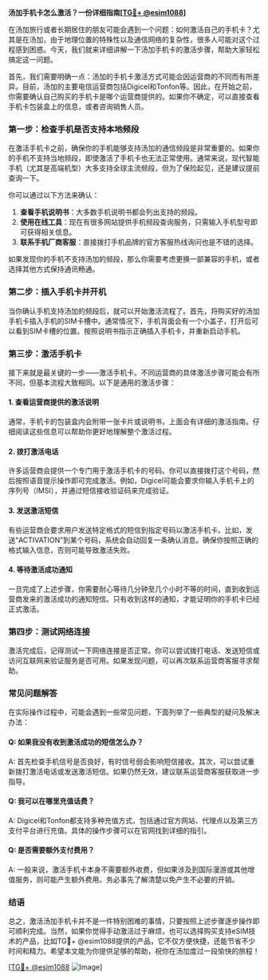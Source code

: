 **汤加手机卡怎么激活？一份详细指南[[TG💪+ @esim1088](https://t.me/s/esim1088)]**

在汤加旅行或者长期居住的朋友可能会遇到一个问题：如何激活自己的手机卡？尤其是在汤加，由于地理位置的特殊性以及通信网络的复杂性，很多人可能对这个过程感到困惑。今天，我们就来详细讲解一下汤加手机卡的激活步骤，帮助大家轻松搞定这一问题。

首先，我们需要明确一点：汤加的手机卡激活方式可能会因运营商的不同而有所差异。目前，汤加的主要电信运营商包括Digicel和Tonfon等。因此，在开始之前，你需要确认自己购买的手机卡是哪个运营商提供的。如果你不确定，可以直接查看手机卡包装盒上的信息，或者咨询销售人员。

### 第一步：检查手机是否支持本地频段

在激活手机卡之前，确保你的手机能够支持汤加的通信频段是非常重要的。如果你的手机不支持当地频段，即使激活了手机卡也无法正常使用。通常来说，现代智能手机（尤其是高端机型）大多支持全球主流频段，但为了保险起见，还是建议提前查询一下。

你可以通过以下方法来确认：

1. **查看手机说明书**：大多数手机说明书都会列出支持的频段。
2. **使用在线工具**：现在有很多网站提供手机频段查询服务，只需输入手机型号即可获得相关信息。
3. **联系手机厂商客服**：直接拨打手机品牌的官方客服热线询问也是不错的选择。

如果发现你的手机不支持汤加的频段，那么你需要考虑更换一部兼容的手机，或者选择其他方式保持通讯畅通。

### 第二步：插入手机卡并开机

当你确认手机支持汤加的频段后，就可以开始激活流程了。首先，将购买好的汤加手机卡插入手机的SIM卡槽中。通常情况下，手机背面会有一个小盖子，打开后可以看到SIM卡槽的位置。按照说明书指示正确插入手机卡，并重新启动手机。

### 第三步：激活手机卡

接下来就是最关键的一步——激活手机卡。不同运营商的具体激活步骤可能会有所不同，但基本流程大致相同。以下是通用的激活步骤：

#### 1. 查看运营商提供的激活说明

通常，手机卡的包装盒内会附带一张卡片或说明书，上面会有详细的激活指南。仔细阅读这些信息可以帮助你更好地理解整个激活过程。

#### 2. 拨打激活电话

许多运营商会提供一个专门用于激活手机卡的号码。你可以直接拨打这个号码，然后按照语音提示操作即可完成激活。例如，Digicel可能会要求你输入手机卡上的序列号（IMSI），并通过短信接收验证码来完成验证。

#### 3. 发送激活短信

有些运营商会要求用户发送特定格式的短信到指定号码以激活手机卡。比如，发送“ACTIVATION”到某个号码，系统会自动回复一条确认消息。确保你按照正确的格式输入信息，否则可能导致激活失败。

#### 4. 等待激活成功通知

一旦完成了上述步骤，你需要耐心等待几分钟至几个小时不等的时间，直到收到运营商发来的激活成功的通知短信。只有收到这样的通知，才能证明你的手机卡已经正式激活。

### 第四步：测试网络连接

激活完成后，记得测试一下网络连接是否正常。你可以尝试拨打电话、发送短信或访问互联网来验证服务是否可用。如果发现问题，可以再次联系运营商客服寻求帮助。

### 常见问题解答

在实际操作过程中，可能会遇到一些常见问题，下面列举了一些典型的疑问及解决办法：

#### Q: 如果我没有收到激活成功的短信怎么办？
A: 首先检查手机信号是否良好，有时信号弱会影响短信接收。其次，可以尝试重新拨打激活电话或发送激活短信。如果仍然无效，建议联系运营商客服获取进一步指导。

#### Q: 我可以在哪里充值话费？
A: Digicel和Tonfon都支持多种充值方式，包括通过官方网站、代理点以及第三方支付平台进行充值。具体的操作步骤可以在官网找到详细的指引。

#### Q: 是否需要额外支付费用？
A: 一般来说，激活手机卡本身不需要额外收费，但如果涉及到国际漫游或其他增值服务，则可能产生额外费用。务必事先了解清楚以免产生不必要的开销。

### 结语

总之，激活汤加手机卡并不是一件特别困难的事情，只要按照上述步骤逐步操作即可顺利完成。当然，如果你觉得手动激活过于麻烦，也可以选择购买支持eSIM技术的产品，比如TG💪+ @esim1088提供的产品，它不仅方便快捷，还能节省不少时间和精力。希望本文能为你提供足够的帮助，祝你在汤加度过一段愉快的旅程！

[[TG💪+ @esim1088](https://t.me/s/esim1088) ![Image](https://i.postimg.cc/4NQfJmqS/Snipaste-2025-05-13-00-14-12.png)]